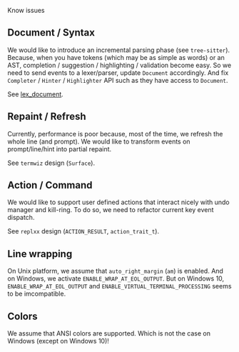 Know issues

## Document / Syntax

We would like to introduce an incremental parsing phase (see `tree-sitter`).
Because, when you have tokens (which may be as simple as words) or an AST,
completion / suggestion / highlighting / validation become easy.
So we need to send events to a lexer/parser, update `Document` accordingly.
And fix `Completer` / `Hinter` / `Highlighter` API such as they have access to `Document`.

See [lex_document](https://python-prompt-toolkit.readthedocs.io/en/master/pages/advanced_topics/rendering_flow.html#the-rendering-flow).

## Repaint / Refresh

Currently, performance is poor because, most of the time, we refresh the whole line (and prompt).
We would like to transform events on prompt/line/hint into partial repaint.

See `termwiz` design (`Surface`).

## Action / Command

We would like to support user defined actions that interact nicely with undo manager and kill-ring.
To do so, we need to refactor current key event dispatch.

See `replxx` design (`ACTION_RESULT`, `action_trait_t`).

## Line wrapping

On Unix platform, we assume that `auto_right_margin` (`am`) is enabled.
And on Windows, we activate `ENABLE_WRAP_AT_EOL_OUTPUT`.
But on Windows 10, `ENABLE_WRAP_AT_EOL_OUTPUT` and `ENABLE_VIRTUAL_TERMINAL_PROCESSING` seems to be imcompatible.

## Colors

We assume that ANSI colors are supported.
Which is not the case on Windows (except on Windows 10)!
